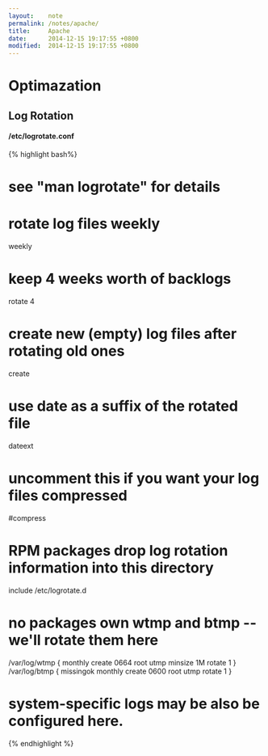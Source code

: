 ```yaml
---
layout:    note
permalink: /notes/apache/
title:     Apache
date:      2014-12-15 19:17:55 +0800
modified:  2014-12-15 19:17:55 +0800
---
```


# Optimazation

## Log Rotation

#### /etc/logrotate.conf

{% highlight bash%}
# see "man logrotate" for details

# rotate log files weekly
weekly
# keep 4 weeks worth of backlogs
rotate 4
# create new (empty) log files after rotating old ones
create
# use date as a suffix of the rotated file
dateext
# uncomment this if you want your log files compressed
#compress
# RPM packages drop log rotation information into this directory
include /etc/logrotate.d
# no packages own wtmp and btmp -- we'll rotate them here
/var/log/wtmp {
  monthly
  create 0664 root utmp
  minsize 1M
  rotate 1
}
/var/log/btmp {
  missingok
  monthly
  create 0600 root utmp
  rotate 1
}
# system-specific logs may be also be configured here.
{% endhighlight %}
